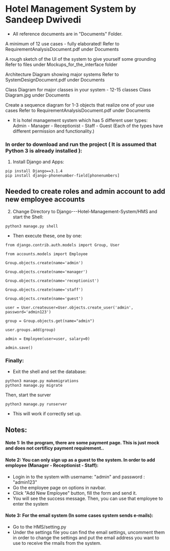 # Hotel Management System by Sandeep Dwivedi
* All reference documents are in "Documents" Folder.


A minimum of 12 use cases - fully elaborated!
Refer to  RequirementAnalysisDocument.pdf under Documents


A rough sketch of the UI of the system to give yourself some grounding 
Refer to files under Mockups_for_the_interface folder

Architecture Diagram showing major systems
Refer to SystemDesignDocument.pdf under Documents
      
Class Diagram for major classes in your system - 12-15 classes
Class Diagram.jpg under Documents
      
      
Create a sequence diagram for 1-3 objects that realize one of your use cases
Refer to RequirementAnalysisDocument.pdf under Documents


* It is hotel management system which has 5 different user types: <br>
Admin - Manager - Receptionist - Staff - Guest  (Each of the types have different permission and functionality.) 



### In order to download and run the project ( It is assumed that Python 3 is already installed ):
1. Install Django and Apps:
```shell
pip install Django==3.1.4
pip install django-phonenumber-field[phonenumbers]
```
## Needed to create roles and admin account to add new employee accounts
2. Change Directory to Django---Hotel-Management-System/HMS and start the Shell:
```shell
python3 manage.py shell
```
* Then execute these, one by one:
```shell
from django.contrib.auth.models import Group, User
```

```shell
from accounts.models import Employee
```

```shell
Group.objects.create(name='admin')
```

```shell
Group.objects.create(name='manager')
```

```shell
Group.objects.create(name='receptionist')
```

```shell
Group.objects.create(name='staff')
```

```shell
Group.objects.create(name='guest')
```

```shell
user = User.createuser=User.objects.create_user('admin', password='admin123')
```

```shell
group = Group.objects.get(name="admin")
```

```shell
user.groups.add(group)
```

```shell
admin = Employee(user=user, salary=0)
```

```shell
admin.save()
```

### Finally:
* Exit the shell and set the database: 
```shell
python3 manage.py makemigrations
python3 manage.py migrate
```
Then, start the surver
```shell
python3 manage.py runserver
```
* This will work if correctly set up.

## Notes:
#### Note 1: In the program, there are some payment page. This is just mock and does not certificy payment requirement..


#### Note 2: You can only sign up as a guest to the system. In order to add employee (Manager - Receptionist - Staff): 
* Login in to the system with username: "admin" and password : "admin123"
* Go the employee page on options in navbar.
* Click "Add New Employee" button, fill the form and send it.
* You will see the success message. Then, you can use that employee to enter the system 


#### Note 3: For the email system (In some cases system sends e-mails):
* Go to the HMS/setting.py
* Under the settings file you can find the email settings, uncomment them in order to change the settings and put the email address you want to use to receive the rmails from the system.
